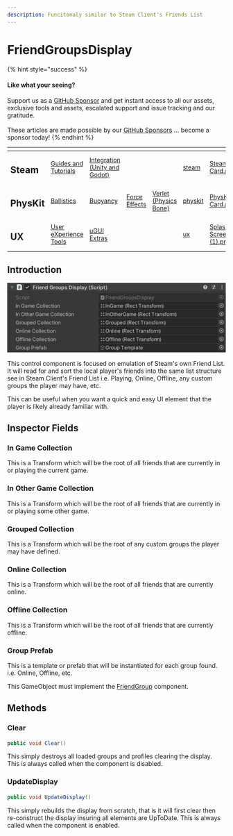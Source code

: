 ```yaml
---
description: Funcitonaly similar to Steam Client's Friends List
---
```


# FriendGroupsDisplay

{% hint style="success" %}
#### Like what your seeing?

Support us as a [GitHub Sponsor](../../../../../become-a-sponsor/) and get instant access to all our assets, exclusive tools and assets, escalated support and issue tracking and our gratitude.\
\
These articles are made possible by our [GitHub Sponsors](../../../../../become-a-sponsor/) ... become a sponsor today!
{% endhint %}

<table data-view="cards"><thead><tr><th></th><th></th><th></th><th></th><th></th><th data-hidden data-card-target data-type="content-ref"></th><th data-hidden data-card-cover data-type="files"></th></tr></thead><tbody><tr><td><h2>Steam</h2></td><td><a href="../../../../../company/steam/">Guides and Tutorials</a></td><td><a href="../../../">Integration (Unity and Godot)</a></td><td></td><td></td><td><a href="../../../../../company/steam/">steam</a></td><td><a href="../../../../../.gitbook/assets/Steamworks Card.png">Steamworks Card.png</a></td></tr><tr><td><h2>PhysKit</h2></td><td><a href="../../../../physkit/learning/sample-scenes/1-ballistic-basics.md">Ballistics</a></td><td><a href="../../../../physkit/learning/sample-scenes/1-buoyancy-example.md">Buoyancy</a></td><td><a href="../../../../physkit/learning/sample-scenes/1-force-effect-fields.md">Force Effects</a></td><td><a href="../../../../physkit/learning/sample-scenes/2-verlet-spring-skinned-mesh.md">Verlet (Physics Bone)</a></td><td><a href="../../../../physkit/">physkit</a></td><td><a href="../../../../../.gitbook/assets/PhysKit Card.png">PhysKit Card.png</a></td></tr><tr><td><h2>UX</h2></td><td><a href="../../../../ux/learning/core-concepts/">User eXperience Tools</a></td><td><a href="../../../../ux/learning/ugui-extras/">uGUI Extras</a></td><td></td><td></td><td><a href="../../../../ux/">ux</a></td><td><a href="../../../../../.gitbook/assets/Splash Screen (1).png">Splash Screen (1).png</a></td></tr></tbody></table>

## &#x20;Introduction

![](<../../../../../.gitbook/assets/image (176) (1).png>)

This control component is focused on emulation of Steam's own Friend List. It will read for and sort the local player's friends into the same list structure see in Steam Client's Friend List i.e. Playing, Online, Offline, any custom groups the player may have, etc.

This can be useful when you want a quick and easy UI element that the player is likely already familiar with.&#x20;

## Inspector Fields

### In Game Collection

This is a Transform which will be the root of all friends that are currently in or playing the current game.

### In Other Game Collection

This is a Transform which will be the root of all friends that are currently in or playing some other game.

### Grouped Collection

This is a Transform which will be the root of any custom groups the player may have defined.

### Online Collection

This is a Transform which will be the root of all friends that are currently online.

### Offline Collection

This is a Transform which will be the root of all friends that are currently offline.

### Group Prefab

This is a template or prefab that will be instantiated for each group found. i.e. Online, Offline, etc.

This GameObject must implement the [FriendGroup](friendgroup.md) component.

## Methods

### Clear

```csharp
public void Clear()
```

This simply destroys all loaded groups and profiles clearing the display. This is always called when the component is disabled.

### UpdateDisplay

```csharp
public void UpdateDisplay()
```

This simply rebuilds the display from scratch, that is it will first clear then re-construct the display insuring all elements are UpToDate. This is always called when the component is enabled.
